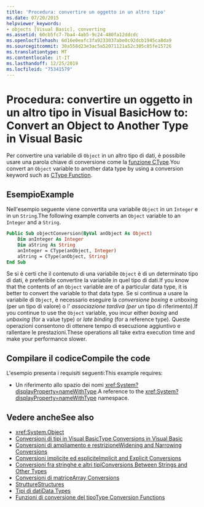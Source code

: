 ```yaml
---
title: 'Procedura: convertire un oggetto in un altro tipo'
ms.date: 07/20/2015
helpviewer_keywords:
- objects [Visual Basic], converting
ms.assetid: 60cb5fc7-7ba4-4ab5-9c24-480fa12ddcdc
ms.openlocfilehash: 6d16e0eafc3fa9233037abe0c92dcb1945ca8da9
ms.sourcegitcommit: 30a558d23e3ac5a52071121a52c305c85fe15726
ms.translationtype: MT
ms.contentlocale: it-IT
ms.lasthandoff: 12/25/2019
ms.locfileid: "75341579"
---
```

# <a name="how-to-convert-an-object-to-another-type-in-visual-basic"></a><span data-ttu-id="f8f2a-102">Procedura: convertire un oggetto in un altro tipo in Visual Basic</span><span class="sxs-lookup"><span data-stu-id="f8f2a-102">How to: Convert an Object to Another Type in Visual Basic</span></span>
<span data-ttu-id="f8f2a-103">Per convertire una variabile di `Object` in un altro tipo di dati, è possibile usare una parola chiave di conversione come la [funzione CType](../../../../visual-basic/language-reference/functions/ctype-function.md).</span><span class="sxs-lookup"><span data-stu-id="f8f2a-103">You convert an `Object` variable to another data type by using a conversion keyword such as [CType Function](../../../../visual-basic/language-reference/functions/ctype-function.md).</span></span>  
  
## <a name="example"></a><span data-ttu-id="f8f2a-104">Esempio</span><span class="sxs-lookup"><span data-stu-id="f8f2a-104">Example</span></span>  
 <span data-ttu-id="f8f2a-105">Nell'esempio seguente viene convertita una variabile `Object` in un `Integer` e in un `String`.</span><span class="sxs-lookup"><span data-stu-id="f8f2a-105">The following example converts an `Object` variable to an `Integer` and a `String`.</span></span>  
  
```vb  
Public Sub objectConversion(ByVal anObject As Object)  
    Dim anInteger As Integer  
    Dim aString As String  
    anInteger = CType(anObject, Integer)  
    aString = CType(anObject, String)  
End Sub  
```  
  
 <span data-ttu-id="f8f2a-106">Se si è certi che il contenuto di una variabile `Object` è di un determinato tipo di dati, è preferibile convertire la variabile in quel tipo di dati.</span><span class="sxs-lookup"><span data-stu-id="f8f2a-106">If you know that the contents of an `Object` variable are of a particular data type, it is better to convert the variable to that data type.</span></span> <span data-ttu-id="f8f2a-107">Se si continua a usare la variabile di `Object`, è necessario eseguire la *conversione boxing* e unboxing (per un tipo di valore) o l' *associazione tardiva* *(per* un tipo di riferimento).</span><span class="sxs-lookup"><span data-stu-id="f8f2a-107">If you continue to use the `Object` variable, you incur either *boxing* and *unboxing* (for a value type) or *late binding* (for a reference type).</span></span> <span data-ttu-id="f8f2a-108">Queste operazioni consentono di ottenere tempo di esecuzione aggiuntivo e rallentare le prestazioni.</span><span class="sxs-lookup"><span data-stu-id="f8f2a-108">These operations all take extra execution time and make your performance slower.</span></span>  
  
## <a name="compile-the-code"></a><span data-ttu-id="f8f2a-109">Compilare il codice</span><span class="sxs-lookup"><span data-stu-id="f8f2a-109">Compile the code</span></span>  
 <span data-ttu-id="f8f2a-110">L'esempio presenta i requisiti seguenti:</span><span class="sxs-lookup"><span data-stu-id="f8f2a-110">This example requires:</span></span>  
  
- <span data-ttu-id="f8f2a-111">Un riferimento allo spazio dei nomi <xref:System?displayProperty=nameWithType>.</span><span class="sxs-lookup"><span data-stu-id="f8f2a-111">A reference to the <xref:System?displayProperty=nameWithType> namespace.</span></span>  
  
## <a name="see-also"></a><span data-ttu-id="f8f2a-112">Vedere anche</span><span class="sxs-lookup"><span data-stu-id="f8f2a-112">See also</span></span>

- <xref:System.Object>
- [<span data-ttu-id="f8f2a-113">Conversioni di tipi in Visual Basic</span><span class="sxs-lookup"><span data-stu-id="f8f2a-113">Type Conversions in Visual Basic</span></span>](../../../../visual-basic/programming-guide/language-features/data-types/type-conversions.md)
- [<span data-ttu-id="f8f2a-114">Conversioni di ampliamento e restrizione</span><span class="sxs-lookup"><span data-stu-id="f8f2a-114">Widening and Narrowing Conversions</span></span>](../../../../visual-basic/programming-guide/language-features/data-types/widening-and-narrowing-conversions.md)
- [<span data-ttu-id="f8f2a-115">Conversioni implicite ed esplicite</span><span class="sxs-lookup"><span data-stu-id="f8f2a-115">Implicit and Explicit Conversions</span></span>](../../../../visual-basic/programming-guide/language-features/data-types/implicit-and-explicit-conversions.md)
- [<span data-ttu-id="f8f2a-116">Conversioni fra stringhe e altri tipi</span><span class="sxs-lookup"><span data-stu-id="f8f2a-116">Conversions Between Strings and Other Types</span></span>](../../../../visual-basic/programming-guide/language-features/data-types/conversions-between-strings-and-other-types.md)
- [<span data-ttu-id="f8f2a-117">Conversioni di matrice</span><span class="sxs-lookup"><span data-stu-id="f8f2a-117">Array Conversions</span></span>](../../../../visual-basic/programming-guide/language-features/data-types/array-conversions.md)
- [<span data-ttu-id="f8f2a-118">Strutture</span><span class="sxs-lookup"><span data-stu-id="f8f2a-118">Structures</span></span>](../../../../visual-basic/programming-guide/language-features/data-types/structures.md)
- [<span data-ttu-id="f8f2a-119">Tipi di dati</span><span class="sxs-lookup"><span data-stu-id="f8f2a-119">Data Types</span></span>](../../../../visual-basic/language-reference/data-types/index.md)
- [<span data-ttu-id="f8f2a-120">Funzioni di conversione del tipo</span><span class="sxs-lookup"><span data-stu-id="f8f2a-120">Type Conversion Functions</span></span>](../../../../visual-basic/language-reference/functions/type-conversion-functions.md)
